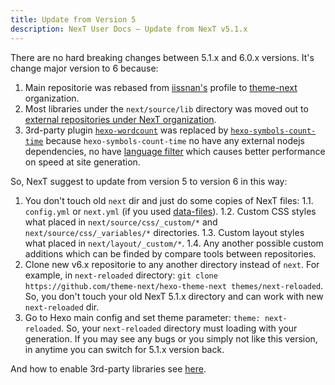 ```yaml
---
title: Update from Version 5
description: NexT User Docs – Update from NexT v5.1.x
---
```

There are no hard breaking changes between 5.1.x and 6.0.x versions. It's change major version to 6 because:

1. Main repositorie was rebased from [iissnan's](https://github.com/iissnan/hexo-theme-next) profile to [theme-next](https://github.com/theme-next) organization.
2. Most libraries under the `next/source/lib` directory was moved out to [external repositories under NexT organization](https://github.com/theme-next).
3. 3rd-party plugin [`hexo-wordcount`](https://github.com/willin/hexo-wordcount) was replaced by [`hexo-symbols-count-time`](https://github.com/theme-next/hexo-symbols-count-time) because `hexo-symbols-count-time` no have any external nodejs dependencies, no have [language filter](https://github.com/willin/hexo-wordcount/issues/7) which causes better performance on speed at site generation.

So, NexT suggest to update from version 5 to version 6 in this way:

1. You don't touch old `next` dir and just do some copies of NexT files: 1.1. `config.yml` or `next.yml` (if you used [data-files](/docs/getting-started/data-files/)). 1.2. Custom CSS styles what placed in `next/source/css/_custom/*` and `next/source/css/_variables/*` directories. 1.3. Custom layout styles what placed in `next/layout/_custom/*`. 1.4. Any another possible custom additions which can be finded by compare tools between repositories.
2. Clone new v6.x repositorie to any another directory instead of `next`. For example, in `next-reloaded` directory: `git clone https://github.com/theme-next/hexo-theme-next themes/next-reloaded`. So, you don't touch your old NexT 5.1.x directory and can work with new `next-reloaded` dir.
3. Go to Hexo main config and set theme parameter: `theme: next-reloaded`. So, your `next-reloaded` directory must loading with your generation. If you may see any bugs or you simply not like this version, in anytime you can switch for 5.1.x version back.

And how to enable 3rd-party libraries see [here](/docs/getting-started/#Adding-Plugins).